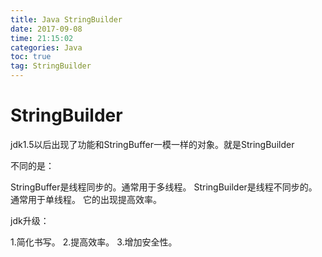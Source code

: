 ```yaml
---
title: Java StringBuilder
date: 2017-09-08
time: 21:15:02
categories: Java
toc: true
tag: StringBuilder
---
```

</p>

# StringBuilder
jdk1.5以后出现了功能和StringBuffer一模一样的对象。就是StringBuilder
 
不同的是：
> 
StringBuffer是线程同步的。通常用于多线程。
StringBuilder是线程不同步的。通常用于单线程。 它的出现提高效率。
 
jdk升级：
> 
1.简化书写。
2.提高效率。
3.增加安全性。
